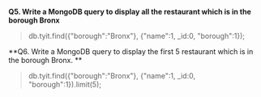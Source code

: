 **Q5. Write a MongoDB query to display all the restaurant which is in the borough 
Bronx**

> db.tyit.find({"borough":"Bronx"}, {"name":1, _id:0, "borough":1}); 

**Q6. Write a MongoDB query to display the first 5 restaurant which is in the borough 
Bronx.
**

> db.tyit.find({"borough":"Bronx"}, {"name":1, _id:0, "borough":1}).limit(5); 